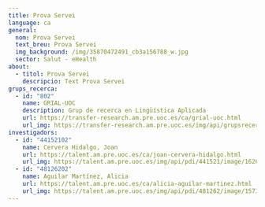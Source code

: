 ```yaml
---
title: Prova Servei
language: ca
general:
  nom: Prova Servei
  text_breu: Prova Servei
  img_background: /img/35870472491_cb3a156788_w.jpg
  sector: Salut - eHealth
about:
  - titol: Prova Servei
    descripcio: Text Prova Servei
grups_recerca:
  - id: "802"
    name: GRIAL-UOC
    description: Grup de recerca en Lingüística Aplicada
    url: https://transfer-research.am.pre.uoc.es/ca/grial-uoc.html
    url_img: https://transfer-research.am.pre.uoc.es/img/api/grupsrecerca/8/image/1589796540826
investigadors:
  - id: "44152102"
    name: Cervera Hidalgo, Joan
    url: https://talent.am.pre.uoc.es/ca/joan-cervera-hidalgo.html
    url_img: https://talent.am.pre.uoc.es/img/api/pdi/441521/image/1626370962858
  - id: "48126202"
    name: Aguilar Martínez, Alicia
    url: https://talent.am.pre.uoc.es/ca/alicia-aguilar-martinez.html
    url_img: https://talent.am.pre.uoc.es/img/api/pdi/481262/image/1573926447550
---
```

